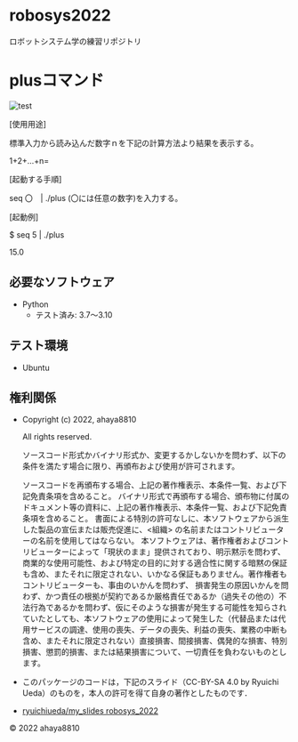 # robosys2022
ロボットシステム学の練習リポジトリ

# plusコマンド
![test](https://github.com/ahaya8810/robosys2022/actions/workflows/test.yml/badge.svg)

[使用用途]

標準入力から読み込んだ数字ｎを下記の計算方法より結果を表示する。

1+2+…+n=

[起動する手順]

 seq 〇　| ./plus     (〇には任意の数字)を入力する。

[起動例]

$ seq 5 | ./plus

 15.0 

## 必要なソフトウェア
* Python
  * テスト済み: 3.7〜3.10

## テスト環境
* Ubuntu

## 権利関係

  * Copyright (c) 2022, ahaya8810

    All rights reserved.

    ソースコード形式かバイナリ形式か、変更するかしないかを問わず、以下の条件を満たす場合に限り、再頒布および使用が許可されます。
   
    ソースコードを再頒布する場合、上記の著作権表示、本条件一覧、および下記免責条項を含めること。
    バイナリ形式で再頒布する場合、頒布物に付属のドキュメント等の資料に、上記の著作権表示、本条件一覧、および下記免責条項を含めること。
    書面による特別の許可なしに、本ソフトウェアから派生した製品の宣伝または販売促進に、<組織> の名前またはコントリビューターの名前を使用してはならない。
    本ソフトウェアは、著作権者およびコントリビューターによって「現状のまま」提供されており、明示黙示を問わず、商業的な使用可能性、および特定の目的に対する適合性に関する暗黙の保証も含め、またそれに限定されない、いかなる保証もありません。著作権者もコントリビューターも、事由のいかんを問わず、 損害発生の原因いかんを問わず、かつ責任の根拠が契約であるか厳格責任であるか（過失その他の）不法行為であるかを問わず、仮にそのような損害が発生する可能性を知らされていたとしても、本ソフトウェアの使用によって発生した（代替品または代用サービスの調達、使用の喪失、データの喪失、利益の喪失、業務の中断も含め、またそれに限定されない）直接損害、間接損害、偶発的な損害、特別損害、懲罰的損害、または結果損害について、一切責任を負わないものとします。
  * このパッケージのコードは，下記のスライド（CC-BY-SA 4.0 by Ryuichi Ueda）のものを，本人の許可を得て自身の著作としたものです．
  * [ryuichiueda/my_slides robosys_2022](https://github.com/ryuichiueda/my_slides/tree/master/robosys_2022)

© 2022 ahaya8810

